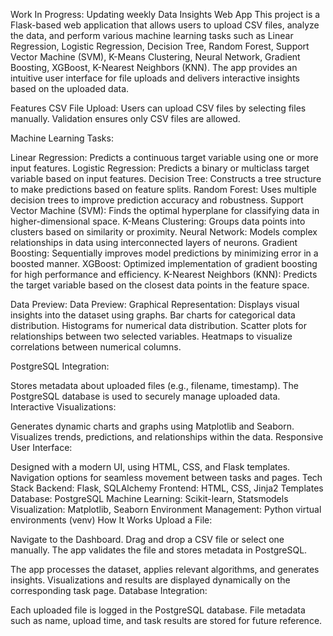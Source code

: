Work In Progress: Updating weekly
Data Insights Web App
This project is a Flask-based web application that allows users to upload CSV files, analyze the data, and perform various machine learning tasks such as Linear Regression,
Logistic Regression,
Decision Tree,
Random Forest,
Support Vector Machine (SVM),
K-Means Clustering,
Neural Network,
Gradient Boosting,
XGBoost,
K-Nearest Neighbors (KNN). The app provides an intuitive user interface for file uploads and delivers interactive insights based on the uploaded data.

Features
CSV File Upload:
Users can upload CSV files by selecting files manually.
Validation ensures only CSV files are allowed.

Machine Learning Tasks:

Linear Regression: Predicts a continuous target variable using one or more input features.
Logistic Regression: Predicts a binary or multiclass target variable based on input features.
Decision Tree: Constructs a tree structure to make predictions based on feature splits.
Random Forest: Uses multiple decision trees to improve prediction accuracy and robustness.
Support Vector Machine (SVM): Finds the optimal hyperplane for classifying data in higher-dimensional space.
K-Means Clustering: Groups data points into clusters based on similarity or proximity.
Neural Network: Models complex relationships in data using interconnected layers of neurons.
Gradient Boosting: Sequentially improves model predictions by minimizing error in a boosted manner.
XGBoost: Optimized implementation of gradient boosting for high performance and efficiency.
K-Nearest Neighbors (KNN): Predicts the target variable based on the closest data points in the feature space.


Data Preview:
Data Preview:
Graphical Representation:
Displays visual insights into the dataset using graphs.
Bar charts for categorical data distribution.
Histograms for numerical data distribution.
Scatter plots for relationships between two selected variables.
Heatmaps to visualize correlations between numerical columns.


PostgreSQL Integration:

Stores metadata about uploaded files (e.g., filename, timestamp).
The PostgreSQL database is used to securely manage uploaded data.
Interactive Visualizations:

Generates dynamic charts and graphs using Matplotlib and Seaborn.
Visualizes trends, predictions, and relationships within the data.
Responsive User Interface:

Designed with a modern UI, using HTML, CSS, and Flask templates.
Navigation options for seamless movement between tasks and pages.
Tech Stack
Backend: Flask, SQLAlchemy
Frontend: HTML, CSS, Jinja2 Templates
Database: PostgreSQL
Machine Learning: Scikit-learn, Statsmodels
Visualization: Matplotlib, Seaborn
Environment Management: Python virtual environments (venv)
How It Works
Upload a File:

Navigate to the Dashboard.
Drag and drop a CSV file or select one manually.
The app validates the file and stores metadata in PostgreSQL.


The app processes the dataset, applies relevant algorithms, and generates insights.
Visualizations and results are displayed dynamically on the corresponding task page.
Database Integration:

Each uploaded file is logged in the PostgreSQL database.
File metadata such as name, upload time, and task results are stored for future reference.
